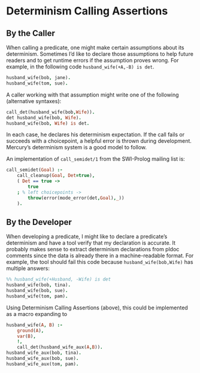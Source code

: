 # Determinism Calling Assertions

## By the Caller

When calling a predicate, one might make certain assumptions about its determinism.  Sometimes I’d like to declare those assumptions to help future readers and to get runtime errors if the assumption proves wrong.  For example, in the following code `husband_wife(+A,-B) is det`.

```prolog
husband_wife(bob, jane).
husband_wife(tom, sue).
```

A caller working with that assumption might write one of the following (alternative syntaxes):

```prolog
call_det(husband_wife(bob,Wife)).
det husband_wife(bob, Wife).
husband_wife(bob, Wife) is det.
```

In each case, he declares his determinism expectation.  If the call fails or succeeds with a choicepoint, a helpful error is thrown during development.  Mercury’s determinism system is a good model to follow.

An implementation of `call_semidet/1` from the SWI-Prolog mailing list is:

```prolog
call_semidet(Goal) :-
    call_cleanup(Goal, Det=true),
    ( Det == true ->
        true
    ; % left choicepoints ->
        throw(error(mode_error(det,Goal),_))
    ).
```

## By the Developer

When developing a predicate, I might like to declare a predicate’s determinism and have a tool verify that my declaration is accurate.  It probably makes sense to extract determinism declarations from pldoc comments since the data is already there in a machine-readable format.  For example, the tool should fail this code because `husband_wife(bob,Wife)` has multiple answers:

```prolog
%% husband_wife(+Husband, -Wife) is det
husband_wife(bob, tina).
husband_wife(bob, sue).
husband_wife(tom, pam).
```

Using Determinism Calling Assertions (above), this could be implemented as a macro expanding to

```prolog
husband_wife(A, B) :-
    ground(A),
    var(B),
    !,
    call_det(husband_wife_aux(A,B)).
husband_wife_aux(bob, tina).
husband_wife_aux(bob, sue).
husband_wife_aux(tom, pam).
```

